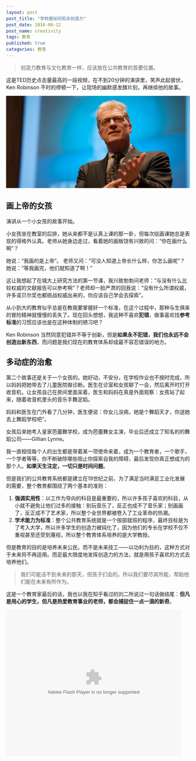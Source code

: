 ```yaml
---
layout: post
post_title: "学校是如何扼杀创造力"
post_date: 2016-06-12
post_name: creativity
tags: 教育
published: true
categories: 教育
---
```


> 创造力教育与文化教育一样，应该放在公共教育的首要位置。

这是TED历史点击量最高的一段视频，在不到20分钟的演讲里，笑声此起彼伏，Ken Robinson 不时的停顿一下，让现场的幽默感发酵片刻，再继续他的故事。

![](./_image/C102_Markdown练习源文件配图.jpg)

## 画上帝的女孩

演讲从一个小女孩的故事开始。

小女孩坐在教室的后排，她从来都不是认真上课的那一卦，但每次绘画课她总是表现的得格外认真。老师从她身边走过，看着她的画板饶有兴致的问：“你在画什么啊”？

她说：“我画的是上帝”。 
老师又问：“可没人知道上帝长什么样，你怎么画呢”？
她说：“等我画完，他们就知道了啊！”

这让我想起了在城大上研究方法的第一节课，我兴致勃勃问老师：“与没有什么比较权威的文献报告可以参考啊”？老师却一脸严肃的回我说：“没有什么所谓权威，许多诺贝尔奖也都挑战权威出来的，你应该自己学会去探索”。

从小到大的教育似乎总是在教我要掌握好一个标准，在这个过程中，那种与生俱来的冒险精神就慢慢的丢失了。现在回头想想，我这种不喜欢**犯错**，做事喜欢找**参考标准**的习惯应该也是在这种体制的陋习吧？

Ken Robinson 当然同意犯错并不等于创新，但是**如果永不犯错，我们也永远不会创造出新东西**，而问题是我们现在的教育体系却成最不容忍错误的地方。

## 多动症的治愈

第二个故事还是关于一个女孩的。她好动，不安分，在学校作业也不按时完成，所以妈妈把她带去了儿童医院做诊断。医生在诊室和女孩聊了一会，然后离开时打开收音机，让女孩自己在房间里面呆着，医生和妈妈在真是外面观察：女孩站了起来，随着收音机里头的音乐手舞足蹈。

妈妈和医生在门外看了几分钟，医生便说：你女儿没病，她是个舞蹈天才，你送她去上舞蹈学校吧”。

女孩后来她考入皇家芭蕾舞学校，成为芭蕾舞女主演，毕业后还成立了知名的的舞蹈公司——Gillian Lynne。

我一直相信每个人的出生都是带着某一项使命来着，成为一个教育者，一个歌手，一个学者等等，你不断破除哪些阻止你探索自我的障碍，最后发现你真正想成为的那个人。**如果天生注定，一切只是时间问题**。

但是我们的公共教育系统都是建立在19世纪之前，为了满足当时满足工业化发展的需要，整个教育都围绕了两个基本的准则：
1. **强调实用性**：以工作为导向的科目是最重要的，所以许多孩子喜欢的科目，从小就不避免让他们过多的接触：别玩音乐了，反正也成不了音乐家；别画画了，反正成不了艺术家，所以整个全世界都被卷入了工业革命的热潮。
2. **学术能力为标准**：整个公共教育系统就是一个按部就班的程序，最终目标是为了考入大学，所以许多学生的创造力被钝化了，因为他们的专长在学校不仅不重视甚至还受到蔑视，所以整个教育体系培养的是大学教授。

但是教育的目的是培养未来公民，而不是未来技工——以功利为目的，这种方式对于未来将不再适用。而足最大限度地发挥创造力的方法，就是用孩子喜欢的方式去培养他们。

> 我们可能活不到未来的那天，但孩子们会的。所以我们要尽其所能，帮助他们能在未来有所作为。

这是一个教育家最后的话，我也以我在知乎看过的刘二所说过一句话做结尾：**但凡是用心的学生，但凡是热爱教育事业的老师，都会捕捉住一点一滴的新奇**。

<embed src="http://static.video.qq.com/TPout.swf?vid=t014509adan&auto=0" allowFullScreen="true" quality="high" width="480" height="400" align="middle" allowScriptAccess="always" type="application/x-shockwave-flash"></embed>
